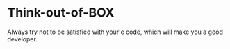 # Think-out-of-BOX
Always try not to be satisfied with your'e code, which will make you a good developer.
